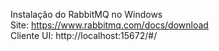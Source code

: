Instalação do RabbitMQ no Windows<br />
Site: https://www.rabbitmq.com/docs/download <br />
Cliente UI: http://localhost:15672/#/
